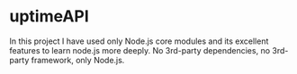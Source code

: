 # uptimeAPI
In this project I have used only Node.js core modules and its excellent features to learn node.js more deeply. No 3rd-party dependencies, no 3rd-party framework, only Node.js.
